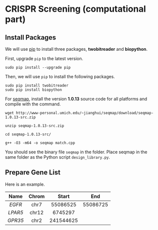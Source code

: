 CRISPR Screening (computational part)
================================

## Install Packages

We will use [pip](https://pypi.org/) to install three packages, **twobitreader** and **biopython**.

First, upgrade `pip` to the latest version.

```
sudo pip install --upgrade pip
```

Then, we will use `pip` to install the following packages.

```
sudo pip install twobitreader
sudo pip install biopython
```

For [seqmap](http://www-personal.umich.edu/~jianghui/seqmap/), install the version **1.0.13** source code for all platforms and compile with the command.

```
wget http://www-personal.umich.edu/~jianghui/seqmap/download/seqmap-1.0.13-src.zip

unzip seqmap-1.0.13-src.zip

cd seqmap-1.0.13-src/

g++ -O3 -m64 -o seqmap match.cpp
```

You should see the binary file `seqmap` in the folder. Place seqmap in the same folder as the Python script `design_library.py`.

## Prepare Gene List

Here is an example.


  Name   |  Chrom  |   Start  |    End   |
:-------:|:-------:|:--------:|:--------:|
  *EGFR* |   chr7  | 55086525 | 55086725 |
 *LPAR5* |  chr12  |  6745297 |
 *GPR35* |   chr2  | 241544625|
 
 

